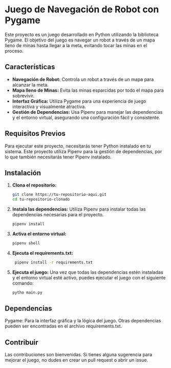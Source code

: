 # Juego de Navegación de Robot con Pygame

Este proyecto es un juego desarrollado en Python utilizando la biblioteca Pygame. El objetivo del juego es navegar un robot a través de un mapa lleno de minas hasta llegar a la meta, evitando tocar las minas en el proceso.

## Características

- **Navegación de Robot:** Controla un robot a través de un mapa para alcanzar la meta.
- **Mapa lleno de Minas:** Evita las minas esparcidas por todo el mapa para sobrevivir.
- **Interfaz Gráfica:** Utiliza Pygame para una experiencia de juego interactiva y visualmente atractiva.
- **Gestión de Dependencias:** Usa Pipenv para manejar las dependencias y el entorno virtual, asegurando una configuración fácil y consistente.

## Requisitos Previos

Para ejecutar este proyecto, necesitarás tener Python instalado en tu sistema. Este proyecto utiliza Pipenv para la gestión de dependencias, por lo que también necesitarás tener Pipenv instalado.

## Instalación

1. **Clona el repositorio:**

   ```bash
   git clone https://tu-repositorio-aqui.git
   cd tu-repositorio-clonado
   ```

2. **Instala las dependencias:** Utiliza Pipenv para instalar todas las dependencias necesarias para el proyecto.

   ```bash
   pipenv install
   ```

3. **Activa el entorno virtual:**

   ```bash
   pipenv shell
   ```

4. **Ejecuta el requirements.txt:**

   ```bash
    pipenv install -r requirements.txt
   ```

5. **Ejecuta el juego:** Una vez que todas las dependencias estén instaladas y el entorno virtual esté activo, puedes ejecutar el juego con el siguiente comando:
   ```bash
   pytho main.py
   ```

## Dependencias

Pygame: Para la interfaz gráfica y la lógica del juego.
Otras dependencias pueden ser encontradas en el archivo requirements.txt.

## Contribuir

Las contribuciones son bienvenidas. Si tienes alguna sugerencia para mejorar el juego, no dudes en crear un pull request o abrir un issue.
